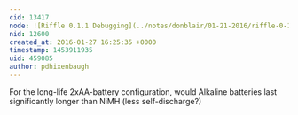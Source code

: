 ```yaml
---
cid: 13417
node: ![Riffle 0.1.1 Debugging](../notes/donblair/01-21-2016/riffle-0-1-1-debugging)
nid: 12600
created_at: 2016-01-27 16:25:35 +0000
timestamp: 1453911935
uid: 459085
author: pdhixenbaugh
---
```


For the long-life 2xAA-battery configuration, would Alkaline batteries last significantly longer than NiMH (less self-discharge?)